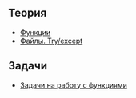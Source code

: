 ## Теория
* [Функции](https://github.com/rogovich/2020_CPK_Python_for_Data_Analysis-4/blob/main/05_Functions_Files/2020_CPK_5_2_Files.ipynb)
* [Файлы. Try/except](https://github.com/rogovich/2020_CPK_Python_for_Data_Analysis-4/blob/main/05_Functions_Files/2020_CPK_5_2_Files.ipynb)

## Задачи
* [Задачи на работу с функциями](https://github.com/rogovich/2020_CPK_Python_for_Data_Analysis-4/blob/main/05_Functions_Files/2020_CPK_5_0_Problems.ipynb)
